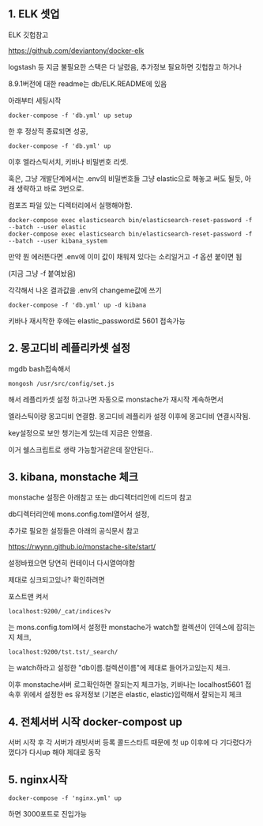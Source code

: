 ## 1. ELK 셋업

ELK 깃헙참고

https://github.com/deviantony/docker-elk

logstash 등 지금 불필요한 스택은 다 날렸음, 추가정보 필요하면 깃헙참고 하거나

8.9.1버전에 대한 readme는 db/ELK.README에 있음

아래부터 세팅시작

```
docker-compose -f 'db.yml' up setup
```

한 후 정상적 종료되면 성공,

```
docker-compose -f 'db.yml' up
```

이후 엘라스틱서치, 키바나 비밀번호 리셋.

혹은, 그냥 개발단계에서는 .env의 비밀번호들 그냥 elastic으로 해놓고 써도 될듯, 아래 생략하고 바로 3번으로.

컴포즈 파일 있는 디렉터리에서 실행해야함.

```
docker-compose exec elasticsearch bin/elasticsearch-reset-password -f --batch --user elastic
docker-compose exec elasticsearch bin/elasticsearch-reset-password -f --batch --user kibana_system
```

만약 뭔 에러뜬다면 .env에 이미 값이 채워져 있다는 소리일거고 -f 옵션 붙이면 됨

(지금 그냥 -f 붙여놨음)

각각해서 나온 결과값을 .env의 changeme값에 쓰기

```
docker-compose -f 'db.yml' up -d kibana
```

키바나 재시작한 후에는 elastic_password로 5601 접속가능

## 2. 몽고디비 레플리카셋 설정

mgdb bash접속해서

```
mongosh /usr/src/config/set.js
```

해서 레플리카셋 설정
하고나면 자동으로 monstache가 재시작 계속하면서

엘라스틱이랑 몽고디비 연결함. 몽고디비 레플리카 설정 이후에 몽고디비 연결시작됨.

key설정으로 보안 챙기는게 있는데 지금은 안했음.

이거 쉘스크립트로 생략 가능할거같은데 잘안된다..

## 3. kibana, monstache 체크

monstache 설정은 아래참고 또는 db디렉터리안에 리드미 참고

db디렉터리안에 mons.config.toml열어서 설정,

추가로 필요한 설정들은 아래의 공식문서 참고

https://rwynn.github.io/monstache-site/start/

설정바꿨으면 당연히 컨테이너 다시열여야함

제대로 싱크되고있나? 확인하려면

포스트맨 켜서

```
localhost:9200/_cat/indices?v
```

는 mons.config.toml에서 설정한 monstache가 watch할 컬렉션이 인덱스에 잡히는지 체크,

```
localhost:9200/tst.tst/_search/
```

는 watch하라고 설정한 "db이름.컬렉션이름"에 제대로 들어가고있는지 체크.

이후 monstache서버 로그확인하면 잘되는지 체크가능,
키바나는 localhost5601 접속후 위에서 설정한 es 유저정보 (기본은 elastic, elastic)입력해서 잘되는지 체크

## 4. 전체서버 시작 docker-compost up

서버 시작 후 각 서버가 래빗서버 등록 콜드스타트 때문에
첫 up 이후에 다 기다렸다가 껐다가 다시up 해야 제대로 동작

## 5. nginx시작

```
docker-compose -f 'nginx.yml' up
```

하면 3000포트로 진입가능
